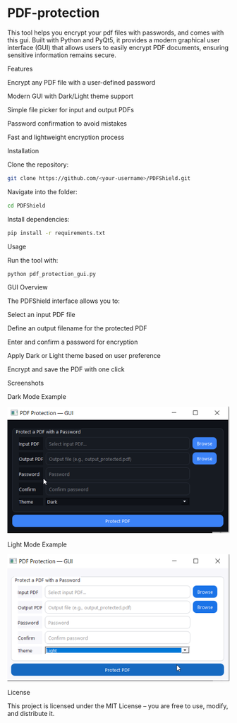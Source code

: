 # PDF-protection
This tool helps you encrypt your pdf files with passwords, and comes with this gui.
Built with Python and PyQt5, it provides a modern graphical user interface (GUI) that allows users to easily encrypt PDF documents, ensuring sensitive information remains secure.

Features

Encrypt any PDF file with a user-defined password

Modern GUI with Dark/Light theme support

Simple file picker for input and output PDFs

Password confirmation to avoid mistakes

Fast and lightweight encryption process

 Installation

Clone the repository:
```bash
git clone https://github.com/<your-username>/PDFShield.git
```

Navigate into the folder:
```bash
cd PDFShield
```

Install dependencies:
```bash
pip install -r requirements.txt
```
 Usage

Run the tool with:

```bash
python pdf_protection_gui.py
```
 GUI Overview

The PDFShield interface allows you to:

Select an input PDF file

Define an output filename for the protected PDF

Enter and confirm a password for encryption

Apply Dark or Light theme based on user preference

Encrypt and save the PDF with one click

 Screenshots

Dark Mode Example

![Pdf-protection Light](pdf-protection/pdf-protection-gui.png)

Light Mode Example

![Pdf-protection Dark](pdf-protection/pdf-protection-dark.png)


License

This project is licensed under the MIT License – you are free to use, modify, and distribute it.





